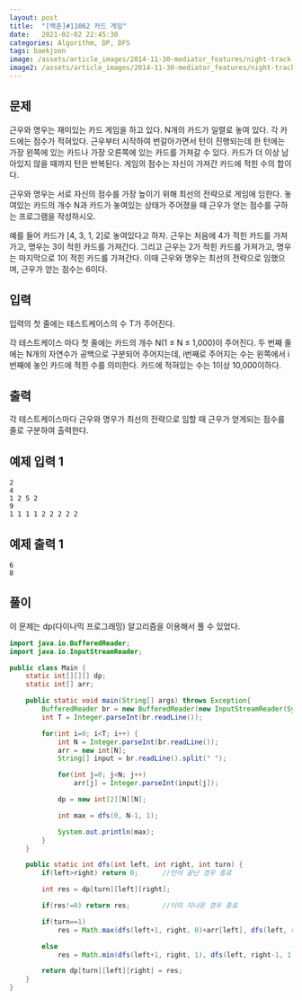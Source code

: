 ```yaml
---
layout: post
title:  "[백준]#11062 카드 게임"
date:   2021-02-02 22:45:30
categories: Algorithm, DP, DFS
tags: baekjoon
image: /assets/article_images/2014-11-30-mediator_features/night-track.JPG
image2: /assets/article_images/2014-11-30-mediator_features/night-track-mobile.JPG
---
```


문제
--------------------

근우와 명우는 재미있는 카드 게임을 하고 있다. N개의 카드가 일렬로 놓여 있다. 각 카드에는 점수가 적혀있다. 근우부터 시작하여 번갈아가면서 턴이 진행되는데 한 턴에는 가장 왼쪽에 있는 카드나 가장 오른쪽에 있는 카드를 가져갈 수 있다. 카드가 더 이상 남아있지 않을 때까지 턴은 반복된다. 게임의 점수는 자신이 가져간 카드에 적힌 수의 합이다.

근우와 명우는 서로 자신의 점수를 가장 높이기 위해 최선의 전략으로 게임에 임한다. 놓여있는 카드의 개수 N과 카드가 놓여있는 상태가 주어졌을 때 근우가 얻는 점수를 구하는 프로그램을 작성하시오.

예를 들어 카드가 [4, 3, 1, 2]로 놓여있다고 하자. 근우는 처음에 4가 적힌 카드를 가져가고, 명우는 3이 적힌 카드를 가져간다. 그리고 근우는 2가 적힌 카드를 가져가고, 명우는 마지막으로 1이 적힌 카드를 가져간다. 이때 근우와 명우는 최선의 전략으로 임했으며, 근우가 얻는 점수는 6이다.

입력
---------------------------

입력의 첫 줄에는 테스트케이스의 수 T가 주어진다.

각 테스트케이스 마다 첫 줄에는 카드의 개수 N(1 ≤ N ≤ 1,000)이 주어진다. 두 번째 줄에는 N개의 자연수가 공백으로 구분되어 주어지는데, i번째로 주어지는 수는 왼쪽에서 i번째에 놓인 카드에 적힌 수를 의미한다. 카드에 적혀있는 수는 1이상 10,000이하다.

출력
----------------

각 테스트케이스마다 근우와 명우가 최선의 전략으로 임할 때 근우가 얻게되는 점수를 줄로 구분하여 출력한다.

예제 입력 1 
----------------------

```
2
4
1 2 5 2
9
1 1 1 1 2 2 2 2 2
```

예제 출력 1 
------------------------

```
6
8
```

풀이
--------------------------

이 문제는 dp(다이나믹 프로그래밍) 알고리즘을 이용해서 풀 수 있었다.

```java
import java.io.BufferedReader;
import java.io.InputStreamReader;

public class Main {
    static int[][][] dp;
    static int[] arr;

    public static void main(String[] args) throws Exception{
        BufferedReader br = new BufferedReader(new InputStreamReader(System.in));
        int T = Integer.parseInt(br.readLine());

        for(int i=0; i<T; i++) {
            int N = Integer.parseInt(br.readLine());
            arr = new int[N];
            String[] input = br.readLine().split(" ");

            for(int j=0; j<N; j++)
                arr[j] = Integer.parseInt(input[j]);

            dp = new int[2][N][N];

            int max = dfs(0, N-1, 1);

            System.out.println(max);
        }
    }

    public static int dfs(int left, int right, int turn) {
        if(left>right) return 0;      //턴이 끝난 경우 종료

        int res = dp[turn][left][right];

        if(res!=0) return res;        //이미 지나온 경우 종료

        if(turn==1)
            res = Math.max(dfs(left+1, right, 0)+arr[left], dfs(left, right-1, 0)+arr[right]);  //근우 턴인 경우 근우의 점수가 제일 크도록

        else
            res = Math.min(dfs(left+1, right, 1), dfs(left, right-1, 1));       //명우 턴인 경우 근우의 점수가 제일 낮도록 진행

        return dp[turn][left][right] = res;
    }
}
```
